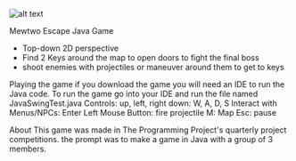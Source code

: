 ![alt text](https://github.com/pquaidoo/MewTwoEscapeJavaGame/blob/main/MewTwoEscapeBoss.jpg?raw=true)


Mewtwo Escape Java Game
- Top-down 2D perspective 
- Find 2 Keys around the map to open doors to fight the final boss
- shoot enemies with projectiles or maneuver around them to get to keys


Playing the game
if you download the game you will need an IDE to run the Java code.
To run the game go into your IDE and run the file named JavaSwingTest.java
Controls:
up, left, right down: W, A, D, S
Interact with Menus/NPCs: Enter
Left Mouse Button: fire projectile
M: Map
Esc: pause

About
This game was made in The Programming Project's quarterly project competitions.
the prompt was to make a game in Java with a group of 3 members.
